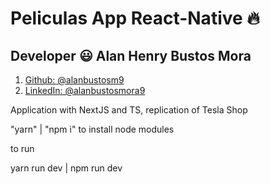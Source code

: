 # Peliculas App React-Native :fire:

## Developer :smiley: Alan Henry Bustos Mora

1. [Github: @alanbustosm9](https://github.com/alanbustosm9)
2. [LinkedIn: @alanbustosmora9](https://www.linkedin.com/in/alanbustosmora9/)

Application with NextJS and TS, replication of Tesla Shop

"yarn" | "npm i" to install node modules

to run

yarn run dev | npm run dev
